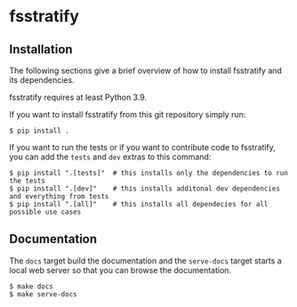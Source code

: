 # fsstratify


## Installation
The following sections give a brief overview of how to install fsstratify and its dependencies.

fsstratify requires at least Python 3.9.

If you want to install fsstratify from this git repository simply run:

```console
$ pip install .
```

If you want to run the tests or if you want to contribute code to fsstratify, you can add the `tests` and `dev` extras to this command:

```console
$ pip install ".[tests]"  # this installs only the dependencies to run the tests
$ pip install ".[dev]"    # this installs additonal dev dependencies and everything from tests
$ pip install ".[all]"    # this installs all dependecies for all possible use cases
```

## Documentation
The `docs` target build the documentation and the `serve-docs` target starts a local web server
so that you can browse the documentation.

```console
$ make docs
$ make serve-docs
```


